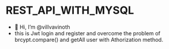 # REST_API_WITH_MYSQL
- 👋 Hi, I’m @villvavinoth
- this is Jwt login and register and overcome the problem of brcypt.compare()
and getAll user with Athorization method.